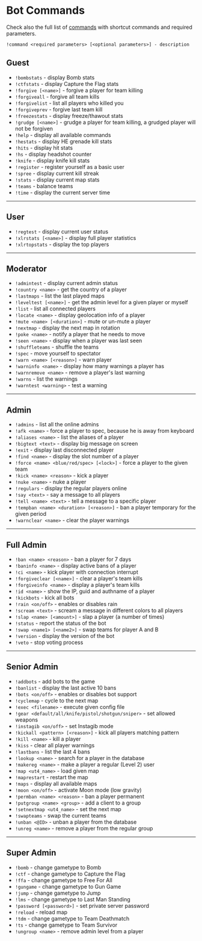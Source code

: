 # Bot Commands
Check also the full list of [commands](https://github.com/SpunkyBot/spunkybot/blob/master/doc/Commands.md) with shortcut commands and required parameters.

```
!command <required parameters> [<optional parameters>] - description
```

## Guest

- `!bombstats` - display Bomb stats
- `!ctfstats` - display Capture the Flag stats
- `!forgive [<name>]` - forgive a player for team killing
- `!forgiveall` - forgive all team kills
- `!forgivelist` - list all players who killed you
- `!forgiveprev` - forgive last team kill
- `!freezestats` - display freeze/thawout stats
- `!grudge [<name>]` - grudge a player for team killing, a grudged player will not be forgiven
- `!help` - display all available commands
- `!hestats` - display HE grenade kill stats
- `!hits` - display hit stats
- `!hs` - display headshot counter
- `!knife` - display knife kill stats
- `!register` - register yourself as a basic user
- `!spree` - display current kill streak
- `!stats` - display current map stats
- `!teams` - balance teams
- `!time` - display the current server time

----
## User

- `!regtest` - display current user status
- `!xlrstats [<name>]` - display full player statistics
- `!xlrtopstats` - display the top players

----
## Moderator

- `!admintest` - display current admin status
- `!country <name>` - get the country of a player
- `!lastmaps` - list the last played maps
- `!leveltest [<name>]` - get the admin level for a given player or myself
- `!list` - list all connected players
- `!locate <name>` - display geolocation info of a player
- `!mute <name> [<duration>]` - mute or un-mute a player
- `!nextmap` - display the next map in rotation
- `!poke <name>` - notify a player that he needs to move
- `!seen <name>` - display when a player was last seen
- `!shuffleteams` - shuffle the teams
- `!spec` - move yourself to spectator
- `!warn <name> [<reason>]` - warn player
- `!warninfo <name>` - display how many warnings a player has
- `!warnremove <name>` - remove a player's last warning
- `!warns` - list the warnings
- `!warntest <warning>` - test a warning

----
## Admin

- `!admins` - list all the online admins
- `!afk <name>` - force a player to spec, because he is away from keyboard
- `!aliases <name>` - list the aliases of a player
- `!bigtext <text>` - display big message on screen
- `!exit` - display last disconnected player
- `!find <name>` - display the slot number of a player
- `!force <name> <blue/red/spec> [<lock>]` - force a player to the given team
- `!kick <name> <reason>` - kick a player
- `!nuke <name>` - nuke a player
- `!regulars` - display the regular players online
- `!say <text>` - say a message to all players
- `!tell <name> <text>` - tell a message to a specific player
- `!tempban <name> <duration> [<reason>]` - ban a player temporary for the given period
- `!warnclear <name>` - clear the player warnings

----
## Full Admin

- `!ban <name> <reason>` - ban a player for 7 days
- `!baninfo <name>` - display active bans of a player
- `!ci <name>` - kick player with connection interrupt
- `!forgiveclear [<name>]` - clear a player's team kills
- `!forgiveinfo <name>` - display a player's team kills
- `!id <name>` - show the IP, guid and authname of a player
- `!kickbots` - kick all bots
- `!rain <on/off>` - enables or disables rain
- `!scream <text>` - scream a message in different colors to all players
- `!slap <name> [<amount>]` - slap a player (a number of times)
- `!status` - report the status of the bot
- `!swap <name1> [<name2>]` - swap teams for player A and B
- `!version` - display the version of the bot
- `!veto` - stop voting process

----
## Senior Admin

- `!addbots` - add bots to the game
- `!banlist` - display the last active 10 bans
- `!bots <on/off>` - enables or disables bot support
- `!cyclemap` - cycle to the next map
- `!exec <filename>` - execute given config file
- `!gear <default/all/knife/pistol/shotgun/sniper>` - set allowed weapons
- `!instagib <on/off>` - set Instagib mode
- `!kickall <pattern> [<reason>]` - kick all players matching pattern
- `!kill <name>` - kill a player
- `!kiss` - clear all player warnings
- `!lastbans` - list the last 4 bans
- `!lookup <name>` - search for a player in the database
- `!makereg <name>` - make a player a regular (Level 2) user
- `!map <ut4_name>` - load given map
- `!maprestart` - restart the map
- `!maps` - display all available maps
- `!moon <on/off>` - activate Moon mode (low gravity)
- `!permban <name> <reason>` - ban a player permanent
- `!putgroup <name> <group>` - add a client to a group
- `!setnextmap <ut4_name>` - set the next map
- `!swapteams` - swap the current teams
- `!unban <@ID>` - unban a player from the database
- `!unreg <name>` - remove a player from the regular group

----
## Super Admin

- `!bomb` - change gametype to Bomb
- `!ctf` - change gametype to Capture the Flag
- `!ffa` - change gametype to Free For All
- `!gungame` - change gametype to Gun Game
- `!jump` - change gametype to Jump
- `!lms` - change gametype to Last Man Standing
- `!password [<password>]` - set private server password
- `!reload` - reload map
- `!tdm` - change gametype to Team Deathmatch
- `!ts` - change gametype to Team Survivor
- `!ungroup <name>` - remove admin level from a player

